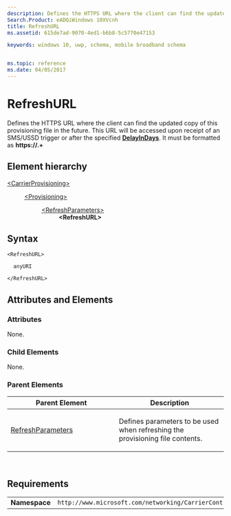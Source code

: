 ```yaml
---
description: Defines the HTTPS URL where the client can find the updated copy of this provisioning file in the future.
Search.Product: eADQiWindows 10XVcnh
title: RefreshURL
ms.assetid: 615de7ad-9070-4ed1-b6b8-5c5770e47153

keywords: windows 10, uwp, schema, mobile broadband schema


ms.topic: reference
ms.date: 04/05/2017
---
```


# RefreshURL


Defines the HTTPS URL where the client can find the updated copy of this provisioning file in the future. This URL will be accessed upon receipt of an SMS/USSD trigger or after the specified [**DelayInDays**](element-delayindays.md). It must be formatted as **https://.+**

## Element hierarchy

<dl>
<dt><a href="element-carrierprovisioning.md">&lt;CarrierProvisioning&gt;</a></dt>
<dd>
<dl>
<dt><a href="element-provisioning.md">&lt;Provisioning&gt;</a></dt>
<dd>
<dl>
<dt><a href="element-refreshparameters.md">&lt;RefreshParameters&gt;</a></dt>
<dd><b>&lt;RefreshURL&gt;</b></dd>
</dl>
</dd>
</dl>
</dd>
</dl>

## Syntax

``` syntax
<RefreshURL>

  anyURI

</RefreshURL>
```

## Attributes and Elements


### Attributes

None.

### Child Elements

None.

### Parent Elements

<table>
<colgroup>
<col width="50%" />
<col width="50%" />
</colgroup>
<thead>
<tr class="header">
<th>Parent Element</th>
<th>Description</th>
</tr>
</thead>
<tbody>
<tr class="odd">
<td><a href="element-refreshparameters.md">RefreshParameters</a> </td>
<td><p>Defines parameters to be used when refreshing the provisioning file contents.</p></td>
</tr>
</tbody>
</table>

 

## Requirements

|          |         |
|----------|--------------|
| **Namespace** | `http://www.microsoft.com/networking/CarrierControl/v1` |

 

 



